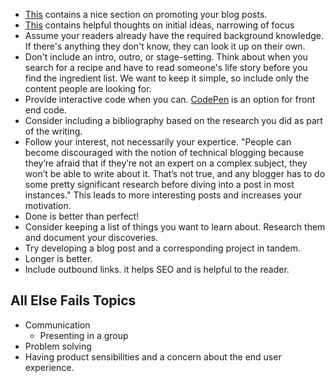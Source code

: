 - [This](https://sendgrid.com/blog/write-technical-blog-posts/)
  contains a nice section on promoting your blog posts.
- [This](https://dev.to/elizabethschafer/a-starting-point-for-writing-technical-blog-posts-n2o)
  contains helpful thoughts on initial ideas, narrowing of focus
- Assume your readers already have the required background knowledge.
  If there's anything they don't know, they can look it up on their own.
- Don't include an intro, outro, or stage-setting.
  Think about when you search for a recipe
  and have to read someone's life story before you find the ingredient list.
  We want to keep it simple,
  so include only the content people are looking for.
- Provide interactive code when you can.
  [CodePen](https://codepen.io/) is an option for front end code.
- Consider including a bibliography
  based on the research you did as part of the writing.
- Follow your interest, not necessarily your expertice.  "People can become discouraged with the notion of technical blogging
  because they’re afraid that if they’re not an expert on a complex subject,
  they won’t be able to write about it.
  That’s not true,
  and any blogger has to do some pretty significant research
  before diving into a post in most instances."
  This leads to more interesting posts and increases your motivation.
- Done is better than perfect!
- Consider keeping a list of things you want to learn about.
  Research them and document your discoveries.
- Try developing a blog post and a corresponding project in tandem.
- Longer is better.
- Include outbound links. it helps SEO and is helpful to the reader.

## All Else Fails Topics

- Communication
  - Presenting in a group
- Problem solving
- Having product sensibilities and a concern about the end user experience.
